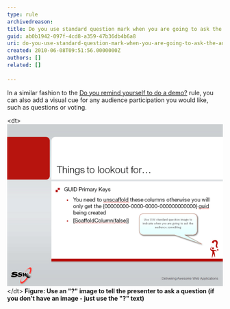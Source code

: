 ```yaml
---
type: rule
archivedreason: 
title: Do you use standard question mark when you are going to ask the audience something?
guid: ab0b1942-097f-4cd8-a359-47b36db4b6a8
uri: do-you-use-standard-question-mark-when-you-are-going-to-ask-the-audience-something
created: 2010-06-08T09:51:56.0000000Z
authors: []
related: []

---
```


In a similar fashion to the [Do you remind yourself to do a demo?](/Pages/DemoSlide.aspx) rule, you can also add a visual cue for any audience participation you would like, such as questions or voting.  
<!--endintro-->
<dl>    &lt;dt&gt;<img class="ms-rteCustom-ImageArea" src="SSWQuestionMark.gif" alt=""> &lt;/dt&gt;
     <strong>Figure: Use an "?" image to tell the presenter to ask a question (if you don't have an image - just use the "?" text)</strong> </dl>
